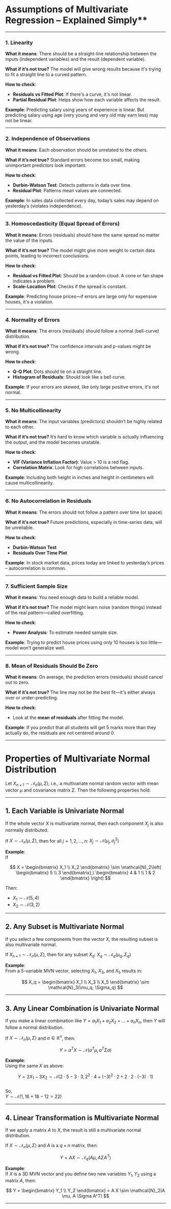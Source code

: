 # Assumptions of Multivariate Regression – Explained Simply**

---

###  1. **Linearity**

**What it means**:
There should be a straight-line relationship between the inputs (independent variables) and the result (dependent variable).

**What if it’s not true?**
The model will give wrong results because it's trying to fit a straight line to a curved pattern.

**How to check**:

* **Residuals vs Fitted Plot**: If there's a curve, it's not linear.
* **Partial Residual Plot**: Helps show how each variable affects the result.

**Example**:
Predicting salary using years of experience is linear. But predicting salary using age (very young and very old may earn less) may not be linear.

---

### 2. **Independence of Observations**

 **What it means**:
Each observation should be unrelated to the others.

 **What if it’s not true?**
Standard errors become too small, making unimportant predictors look important.

 **How to check**:

* **Durbin-Watson Test**: Detects patterns in data over time.
* **Residual Plot**: Patterns mean values are connected.

 **Example**:
In sales data collected every day, today’s sales may depend on yesterday’s (violates independence).

---

### 3. **Homoscedasticity (Equal Spread of Errors)**

 **What it means**:
Errors (residuals) should have the same spread no matter the value of the inputs.

 **What if it’s not true?**
The model might give more weight to certain data points, leading to incorrect conclusions.

 **How to check**:

* **Residual vs Fitted Plot**: Should be a random cloud. A cone or fan shape indicates a problem.
* **Scale-Location Plot**: Checks if the spread is constant.

 **Example**:
Predicting house prices—if errors are large only for expensive houses, it's a violation.

---

### 4. **Normality of Errors**

 **What it means**:
The errors (residuals) should follow a normal (bell-curve) distribution.

 **What if it’s not true?**
The confidence intervals and p-values might be wrong.

 **How to check**:

* **Q-Q Plot**: Dots should lie on a straight line.
* **Histogram of Residuals**: Should look like a bell curve.

 **Example**:
If your errors are skewed, like only large positive errors, it's not normal.

---

### 5. **No Multicollinearity**

 **What it means**:
The input variables (predictors) shouldn’t be highly related to each other.

 **What if it’s not true?**
It’s hard to know which variable is actually influencing the output, and the model becomes unstable.

 **How to check**:

* **VIF (Variance Inflation Factor)**: Value > 10 is a red flag.
* **Correlation Matrix**: Look for high correlations between inputs.

 **Example**:
Including both height in inches and height in centimeters will cause multicollinearity.

---

### 6. **No Autocorrelation in Residuals**

 **What it means**:
The errors should not follow a pattern over time (or space).

 **What if it’s not true?**
Future predictions, especially in time-series data, will be unreliable.

 **How to check**:

* **Durbin-Watson Test**
* **Residuals Over Time Plot**

 **Example**:
In stock market data, prices today are linked to yesterday’s prices – autocorrelation is common.

---

### 7. **Sufficient Sample Size**

 **What it means**:
You need enough data to build a reliable model.

 **What if it’s not true?**
The model might learn noise (random things) instead of the real pattern—called overfitting.

 **How to check**:

* **Power Analysis**: To estimate needed sample size.

 **Example**:
Trying to predict house prices using only 10 houses is too little—model won’t generalize well.

---

###  8. **Mean of Residuals Should Be Zero**

 **What it means**:
On average, the prediction errors (residuals) should cancel out to zero.

 **What if it’s not true?**
The line may not be the best fit—it's either always over or under-predicting.

 **How to check**:

* Look at the **mean of residuals** after fitting the model.

 **Example**:
If you predict that all students will get 5 marks more than they actually do, the residuals are not centered around 0.

---

# Properties of Multivariate Normal Distribution

Let $X_{n \times 1} \sim \mathcal{N}_n(\mu, \Sigma)$, i.e., a multivariate normal random vector with mean vector $\mu$ and covariance matrix $\Sigma$. Then the following properties hold:

---

## 1. Each Variable is Univariate Normal
If the whole vector $X$ is multivariate normal, then each component $X_j$ is also normally distributed.

If $X \sim \mathcal{N}_n(\mu, \Sigma)$, then for all $j = 1, 2, \dots, n$:   $X_j \sim \mathcal{N}(\mu_j, \sigma_j^2)$

**Example**:  
If  

$$
X = \begin{bmatrix} 
X_1 \\ 
X_2 
\end{bmatrix} 
\sim \mathcal{N}_2\left( 
\begin{bmatrix} 
5 \\ 
3 
\end{bmatrix},\ 
\begin{bmatrix} 
4 & 1 \\ 
1 & 2 \end{bmatrix} 
\right)
$$


Then:  
- $X_1 \sim \mathcal{N}(5, 4)$  
- $X_2 \sim \mathcal{N}(3, 2)$  

---

## 2. Any Subset is Multivariate Normal

If you select a few components from the vector $X$, the resulting subset is also multivariate normal.
  
If $X_{n \times 1} \sim \mathcal{N}_n(\mu, \Sigma)$, then for any subset $X_q$:  $X_q \sim \mathcal{N}_q(\mu_q, \Sigma_q)$

**Example**:  
From a 5-variable MVN vector, selecting $X_1$, $X_3$, and $X_5$ results in:

$$
X_q = \begin{bmatrix} X_1 \\ X_3 \\ X_5 \end{bmatrix} \sim \mathcal{N}_3(\mu_q, \Sigma_q)
$$

---

## 3. Any Linear Combination is Univariate Normal

If you make a linear combination like $Y = a_1X_1 + a_2X_2 + \dots + a_nX_n$, then $Y$ will follow a normal distribution.
  
If $X \sim \mathcal{N}_n(\mu, \Sigma)$ and $a \in \mathbb{R}^n$, then:

$$
Y = a^T X \sim \mathcal{N}(a^T \mu, a^T \Sigma a)
$$

**Example**:  
Using the same $X$ as above:

$$Y = 2X_1 - 3X_2 \sim \mathcal{N}(2 \cdot 5 - 3 \cdot 3, \, 2^2 \cdot 4 + (-3)^2 \cdot 2 + 2 \cdot 2 \cdot (-3) \cdot 1)$$  
So,  
$Y \sim \mathcal{N}(1, 16 + 18 - 12 = 22)$

---

## 4. Linear Transformation is Multivariate Normal

If we apply a matrix $A$ to $X$, the result is still a multivariate normal distribution.

If $X \sim \mathcal{N}_n(\mu, \Sigma)$ and $A$ is a $q \times n$ matrix, then:

$$
Y = AX \sim \mathcal{N}_q(A\mu, A\Sigma A^T)
$$

**Example**:  
If $X$ is a 3D MVN vector and you define two new variables $Y_1, Y_2$ using a matrix $A$, then:

$$
Y = \begin{bmatrix} Y_1 \\ Y_2 \end{bmatrix} = A X \sim \mathcal{N}_2(A \mu, A \Sigma A^T)
$$

---


